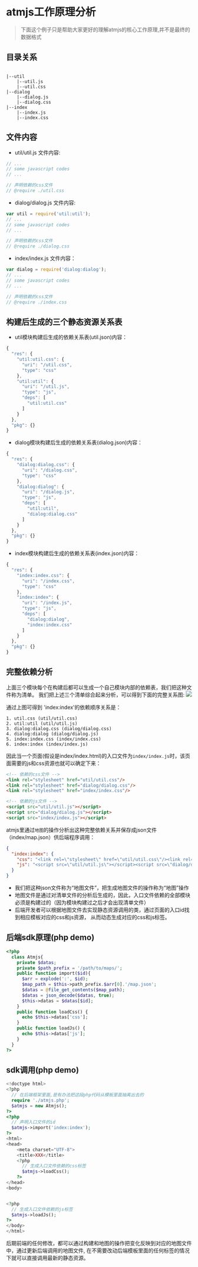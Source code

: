 # atmjs工作原理分析

> 下面这个例子只是帮助大家更好的理解atmjs的核心工作原理,并不是最终的数据格式

## 目录关系
```

|--util
    |--util.js
    |--util.css
|--dialog
    |--dialog.js
    |--dialog.css
|--index
    |--index.js
    |--index.css
```

## 文件内容

* util/util.js 文件内容:

```js
// ...
// some javascript codes
// ...

// 声明依赖的css文件
// @require ./util.css
```

* dialog/dialog.js 文件内容:

```js
var util = require('util:util');
// ...
// some javascript codes
// ...

// 声明依赖的css文件
// @require ./dialog.css
```

* index/index.js 文件内容：

```js
var dialog = require('dialog:dialog');
// ...
// some javascript codes
// ...

// 声明依赖的css文件
// @require ./index.css
```

## 构建后生成的三个静态资源关系表
* util模块构建后生成的依赖关系表(util.json)内容：

```js
{
  "res": {
    "util:util.css": {
      "uri": "/util.css",
      "type": "css"
    },
    "util:util": {
      "uri": "/util.js",
      "type": "js",
      "deps": [
        "util:util.css"
      ]
    }
  },
  "pkg": {}
}
```

* dialog模块构建后生成的依赖关系表(dialog.json)内容：

```js
{
  "res": {
    "dialog:dialog.css": {
      "uri": "/dialog.css",
      "type": "css"
    },
    "dialog:dialog": {
      "uri": "/dialog.js",
      "type": "js",
      "deps": [
        "util:util",
        "dialog:dialog.css"
      ]
    }
  },
  "pkg": {}
}
```

* index模块构建后生成的依赖关系表(index.json)内容：

```js
{
  "res": {
    "index:index.css": {
      "uri": "/index.css",
      "type": "css"
    },
    "index:index": {
      "uri": "/index.js",
      "type": "js",
      "deps": [
        "dialog:dialog",
        "index:index.css"
      ]
    }
  },
  "pkg": {}
}
```

## 完整依赖分析
上面三个模块每个在构建后都可以生成一个自己模块内部的依赖表，我们把这种文件称为清单。
我们把上述三个清单综合起来分析，可以得到下面的完整关系图:
![](./images/依赖分析.png)

通过上图可得到 'index:index'的依赖顺序关系是：
```
1. util.css (util/util.css)
2. util:util (util/util.js)
3. dialog:dialog.css (dialog/dialog.css)
4. dialog:dialog (dialog/dialog.js)
5. index:index.css (index/index.css)
6. index:index (index/index.js)
```
因此当一个页面(假设是index/index.html)的入口文件为`index/index.js`时，该页面需要的js和css资源也就可以确定下来：
```html
<!-- 依赖的css文件 -->
<link rel="stylesheet" href="util/util.css"/>
<link rel="stylesheet" href="dialog/dialog.css"/>
<link rel="stylesheet" href="index/index.css"/>

<!-- 依赖的js文件 -->
<script src="util/util.js"></script>
<script src="dialog/dialog.js"></script>
<script src="index/index.js"></script>
```
atmjs里通过`地图`的操作分析出这种完整依赖关系并保存成json文件（index/map.json）供后端程序调用：
```json
{
  "index:index": {
    "css": "<link rel=\"stylesheet\" href=\"util/util.css\"/><link rel=\"stylesheet\" href=\"dialog/dialog.css\"/><link rel=\"stylesheet\" href=\"index/index.css\"/>",
    "js": "<script src=\"util/util.js\"></script><script src=\"dialog/dialog.js\"></script><script src=\"index/index.js\"></script>"
  }
}
```

* 我们把这种json文件称为“地图文件”，把生成地图文件的操作称为“地图”操作
* 地图文件是通过对清单文件的分析后生成的，因此，入口文件依赖的全部模块必须是构建过的（因为模块构建过之后才会出现清单文件）
* 后端开发者可以根据地图文件去实现静态资源调用的类，通过页面的入口id找到相应模板对应的css和js资源，
  从而动态生成对应的css和js标签。

## 后端sdk原理(php demo)
```php
<?php
  class Atmjs{
    private $datas;
    private $path_prefix = '/path/to/maps/';
    public function import($id){
      $arr = explode(':', $id);
      $map_path = $this->path_prefix.$arr[0].'/map.json';
      $datas = @file_get_contents($map_path);
      $datas = json_decode($datas, true);
      $this->datas = $datas[$id];
    }
    public function loadCss() {
      echo $this->datas['css'];
    }
    public function loadJs() {
      echo $this->datas['js'];
    }
  }
?>
```
## sdk调用(php demo)
```php
<!doctype html>
<?php
  // 在后端框架里面,是有办法把这段php代码从模板里面抽离出去的
  require './atmjs.php';
  $atmjs = new Atmjs();
?>
<?php
  // 声明入口文件的id
  $atmjs->import('index:index');
?>
<html>
<head>
    <meta charset="UTF-8">
    <title>XXX</title>
    <?php
      // 生成入口文件依赖的css标签
      $atmjs->loadCss();
    ?>
</head>
<body>


<?php
  // 生成入口文件依赖的js标签
  $atmjs->loadJs();
?>
</body>
</html>
```
后期前端的任何修改，都可以通过构建和地图的操作把变化反映到对应的地图文件中，通过更新后端调用的地图文件,
在不需要改动后端模板里面的任何标签的情况下就可以直接调用最新的静态资源。